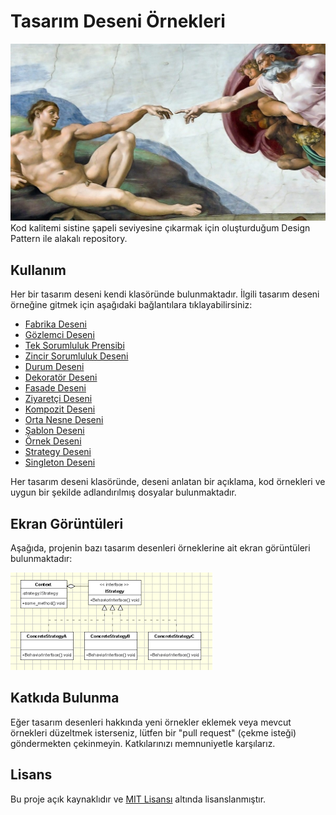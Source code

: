 # Tasarım Deseni Örnekleri
![p0bwmfzm.jpg](src/temp/p0bwmfzm.jpg)
Kod kalitemi sistine şapeli seviyesine çıkarmak için oluşturduğum Design Pattern ile alakalı repository.
## Kullanım

Her bir tasarım deseni kendi klasöründe bulunmaktadır. İlgili tasarım deseni örneğine gitmek için aşağıdaki bağlantılara tıklayabilirsiniz:

- [Fabrika Deseni](/fabrika-deseni)
- [Gözlemci Deseni](/gozlemci-deseni)
- [Tek Sorumluluk Prensibi](/tek-sorumluluk-prensibi)
- [Zincir Sorumluluk Deseni](/zincir-sorumluluk-deseni)
- [Durum Deseni](/durum-deseni)
- [Dekoratör Deseni](/dekorator-deseni)
- [Fasade Deseni](/fasade-deseni)
- [Ziyaretçi Deseni](/ziyaretci-deseni)
- [Kompozit Deseni](/kompozit-deseni)
- [Orta Nesne Deseni](/orta-nesne-deseni)
- [Şablon Deseni](/sablon-deseni)
- [Örnek Deseni](/ornek-deseni)
- [Strategy Deseni](https://github.com/afpthedev/DesignPatterns/blob/0aaa3bb1a1a84e917efa6db49b96dcdb11f1053b/src/Behavioral/Strategy)
- [Singleton Deseni](https://github.com/afpthedev/DesignPatterns/blob/85fe0cc3f8a360c819d3a1a41e1027332c02cae3/src/Creational/Singleton)

Her tasarım deseni klasöründe, deseni anlatan bir açıklama, kod örnekleri ve uygun bir şekilde adlandırılmış dosyalar bulunmaktadır.

## Ekran Görüntüleri

Aşağıda, projenin bazı tasarım desenleri örneklerine ait ekran görüntüleri bulunmaktadır:

![indir.png](src%2Ftemp%2Findir.png)

## Katkıda Bulunma

Eğer tasarım desenleri hakkında yeni örnekler eklemek veya mevcut örnekleri düzeltmek isterseniz, lütfen bir "pull request" (çekme isteği) göndermekten çekinmeyin. Katkılarınızı memnuniyetle karşılarız.

## Lisans

Bu proje açık kaynaklıdır ve [MIT Lisansı](/LICENCE) altında lisanslanmıştır.
